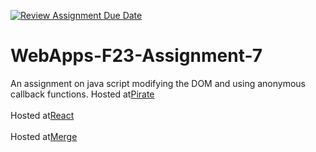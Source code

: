 [![Review Assignment Due Date](https://classroom.github.com/assets/deadline-readme-button-24ddc0f5d75046c5622901739e7c5dd533143b0c8e959d652212380cedb1ea36.svg)](https://classroom.github.com/a/Kv-XePEp)
# WebApps-F23-Assignment-7
An assignment on java script modifying the DOM and using anonymous callback functions.
Hosted at[Pirate](https://44-563-webapps-f23.github.io/44563-webapps-f23-assignment7-kavyasree05/pirate.html)
<br></br>
Hosted at[React](https://44-563-webapps-f23.github.io/44563-webapps-f23-assignment7-kavyasree05/react.html)
<br></br>
Hosted at[Merge](https://44-563-webapps-f23.github.io/44563-webapps-f23-assignment7-kavyasree05/merge.html)